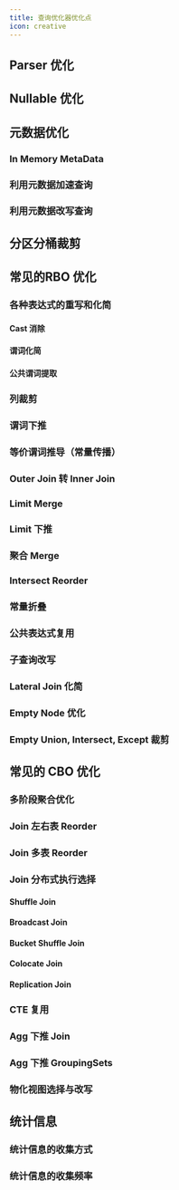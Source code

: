 ```yaml
---
title: 查询优化器优化点
icon: creative
---
```


## Parser 优化

## Nullable 优化

## 元数据优化

### In Memory MetaData

### 利用元数据加速查询

### 利用元数据改写查询

## 分区分桶裁剪

## 常见的RBO 优化

### 各种表达式的重写和化简

#### Cast 消除

#### 谓词化简

#### 公共谓词提取

### 列裁剪

### 谓词下推

### 等价谓词推导（常量传播）

### Outer Join 转 Inner Join

### Limit Merge

### Limit 下推

### 聚合 Merge

### Intersect Reorder

### 常量折叠

### 公共表达式复用

### 子查询改写

### Lateral Join 化简

### Empty Node 优化

### Empty Union, Intersect, Except 裁剪

## 常见的 CBO 优化

### 多阶段聚合优化

### Join 左右表 Reorder

### Join 多表 Reorder

### Join 分布式执行选择

#### Shuffle Join

#### Broadcast Join

#### Bucket Shuffle Join

#### Colocate Join

#### Replication Join

### CTE 复用

### Agg 下推 Join

### Agg 下推 GroupingSets

### 物化视图选择与改写

## 统计信息

### 统计信息的收集方式

### 统计信息的收集频率


